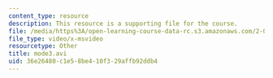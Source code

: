 ```yaml
---
content_type: resource
description: This resource is a supporting file for the course.
file: /media/https%3A/open-learning-course-data-rc.s3.amazonaws.com/2-092-finite-element-analysis-of-solids-and-fluids-i-fall-2009/36e26480c1e58be410f329affb92ddb4_mode3.avi
file_type: video/x-msvideo
resourcetype: Other
title: mode3.avi
uid: 36e26480-c1e5-8be4-10f3-29affb92ddb4
---
```

